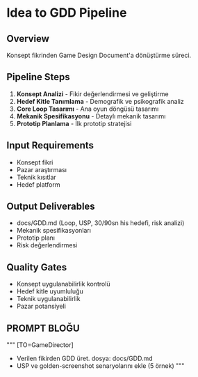 # Idea to GDD Pipeline

## Overview
Konsept fikrinden Game Design Document'a dönüştürme süreci.

## Pipeline Steps
1. **Konsept Analizi** - Fikir değerlendirmesi ve geliştirme
2. **Hedef Kitle Tanımlama** - Demografik ve psikografik analiz
3. **Core Loop Tasarımı** - Ana oyun döngüsü tasarımı
4. **Mekanik Spesifikasyonu** - Detaylı mekanik tasarımı
5. **Prototip Planlama** - İlk prototip stratejisi

## Input Requirements
- Konsept fikri
- Pazar araştırması
- Teknik kısıtlar
- Hedef platform

## Output Deliverables
- docs/GDD.md (Loop, USP, 30/90sn his hedefi, risk analizi)
- Mekanik spesifikasyonları
- Prototip planı
- Risk değerlendirmesi

## Quality Gates
- Konsept uygulanabilirlik kontrolü
- Hedef kitle uyumluluğu
- Teknik uygulanabilirlik
- Pazar potansiyeli

## PROMPT BLOĞU
"""
[TO=GameDirector]
- Verilen fikirden GDD üret. dosya: docs/GDD.md
- USP ve golden-screenshot senaryolarını ekle (5 örnek)
"""
